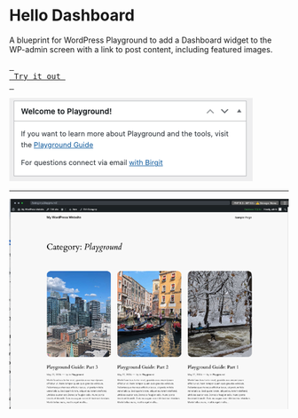 # Hello Dashboard
A blueprint for WordPress Playground to add a Dashboard widget to the WP-admin screen with a link to post content, including featured images.

[<kbd> <br> Try it out <br> </kbd>](https://playground.wordpress.net/?blueprint-url=https://raw.githubusercontent.com/bph/hellodashboard/main/blueprint.json)

![Dashboard Widget](https://github.com/bph/hellodashboard/blob/main/Screenshot%202024-05-27%20at%2022.23.23.png)

---

![Screenshot of Playground view](https://github.com/bph/hellodashboard/blob/main/Screenshot%202024-05-27%20at%2022.23.45.png)


